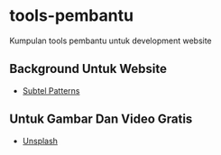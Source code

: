 # tools-pembantu
Kumpulan tools pembantu untuk development website

## Background Untuk Website
- [Subtel Patterns](https://www.toptal.com/designers/subtlepatterns/)

## Untuk Gambar Dan Video Gratis 
- [Unsplash](https://unsplash.com/)
